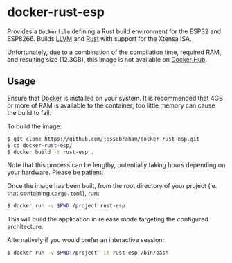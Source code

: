 # docker-rust-esp

Provides a `Dockerfile` defining a Rust build environment for the ESP32 and ESP8266. Builds [LLVM](https://github.com/MabezDev/llvm-project) and [Rust](https://github.com/MabezDev/rust-xtensa.git) with support for the Xtensa ISA.

Unfortunately, due to a combination of the compilation time, required RAM, and resulting size (12.3GB), this image is not available on [Docker Hub](https://hub.docker.com/).

## Usage

Ensure that [Docker](https://www.docker.com/) is installed on your system. It is recommended that 4GB or more of RAM is available to the container; too little memory can cause the build to fail.

To build the image:

```bash
$ git clone https://github.com/jessebraham/docker-rust-esp.git
$ cd docker-rust-esp/
$ docker build -t rust-esp .
```

Note that this process can be lengthy, potentially taking hours depending on your hardware. Please be patient.

Once the image has been built, from the root directory of your project (ie. that containing `Cargo.toml`), run:

```bash
$ docker run -v $PWD:/project rust-esp
```

This will build the application in release mode targeting the configured architecture.

Alternatively if you would prefer an interactive session:

```bash
$ docker run -v $PWD:/project -it rust-esp /bin/bash
```
